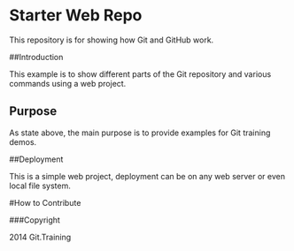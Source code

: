 # Starter Web Repo

This repository is for showing how Git and GitHub work.

##Introduction

This example is to show different parts of the Git repository and various commands using a web project.

## Purpose

As state above, the main purpose is to provide examples for Git training demos.

##Deployment

This is a simple web project, deployment can be on any web server or even local file system.


#How to Contribute

###Copyright

2014 Git.Training